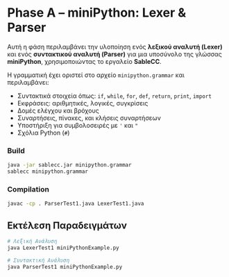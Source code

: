 # Phase A – miniPython: Lexer & Parser

Αυτή η φάση περιλαμβάνει την υλοποίηση ενός **λεξικού αναλυτή (Lexer)** και ενός **συντακτικού αναλυτή (Parser)** για μια υποσύνολο της γλώσσας **miniPython**, χρησιμοποιώντας το εργαλείο **SableCC**.

Η γραμματική έχει οριστεί στο αρχείο `minipython.grammar` και περιλαμβάνει:

- Συντακτικά στοιχεία όπως: `if`, `while`, `for`, `def`, `return`, `print`, `import`
- Εκφράσεις: αριθμητικές, λογικές, συγκρίσεις
- Δομές ελέγχου και βρόχους
- Συναρτήσεις, πίνακες, και κλήσεις συναρτήσεων
- Υποστήριξη για συμβολοσειρές με `'` και `"`
- Σχόλια Python (`#`)

### Build

```bash
java -jar sablecc.jar minipython.grammar
sablecc minipython.grammar
```

### Compilation
```bash
javac -cp . ParserTest1.java LexerTest1.java

```

## Εκτέλεση Παραδειγμάτων
```bash
# Λεξική Ανάλυση
java LexerTest1 miniPythonExample.py

# Συντακτική Ανάλυση
java ParserTest1 miniPythonExample.py
```

